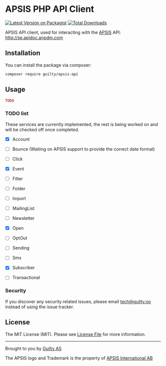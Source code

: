 # APSIS PHP API Client

[![Latest Version on Packagist](https://img.shields.io/packagist/v/guilty/apsis-api.svg?style=flat-square)](https://packagist.org/packages/guilty/apsis-api)
[![Total Downloads](https://img.shields.io/packagist/dt/guilty/apsis-api.svg?style=flat-square)](https://packagist.org/packages/guilty/apsis-api)


APSIS API client, used for interacting with the [APSIS](https://www.apsis.com/) API: http://se.apidoc.anpdm.com


## Installation

You can install the package via composer:

```bash
composer require guilty/apsis-api
```


## Usage

``` php
TODO
```

### TODO list
These services are currently implemented, the rest is being worked on and will be checked off once completed.

- [x] Account
- [ ] Bounce (Waiting on APSIS support to provide the correct date format)
- [ ] Click
- [x] Event
- [ ] Filter
- [ ] Folder
- [ ] Import
- [ ] MailingList
- [ ] Newsletter
- [x] Open
- [ ] OptOut
- [ ] Sending
- [ ] Sms
- [x] Subscriber
- [ ] Transactional


### Security

If you discover any security related issues, please email tech@guilty.no instead of using the issue tracker.


## License

The MIT License (MIT). Please see [License File](LICENSE.md) for more information.

--- 

Brought to you by [Guilty AS](https://guilty.no)

The APSIS logo and Trademark is the property of [APSIS International AB](https://www.apsis.com/)